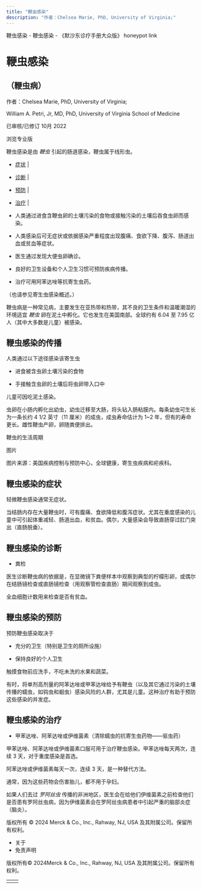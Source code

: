 ```yaml
---
title: "鞭虫感染"
description: "作者：Chelsea Marie, PhD, University of Virginia;"
---
```


﻿鞭虫感染 \- 鞭虫感染 \- 《默沙东诊疗手册大众版》 honeypot link

# 鞭虫感染

## （鞭虫病）

作者：Chelsea Marie, PhD, University of Virginia;

William A. Petri, Jr, MD, PhD, University of Virginia School of Medicine

已审核/已修订 10月 2022

浏览专业版

鞭虫感染是由 _鞭虫_ 引起的肠道感染，鞭虫属于线形虫。

- [症状](#症状_v787443_zh) \|
- [诊断](#诊断_v14459222_zh) \|
- [预防](#预防_v14459228_zh) \|
- [治疗](#治疗_v787447_zh) \|

- 人类通过进食含鞭虫卵的土壤污染的食物或接触污染的土壤后吞食虫卵而感染。

- 人类感染后可无症状或依据感染严重程度出现腹痛、食欲下降、腹泻、肠道出血或贫血等症状。

- 医生通过发现大便虫卵确诊。

- 良好的卫生设备和个人卫生习惯可预防疾病传播。

- 治疗可用阿苯达唑等抗寄生虫药。


（也请参见寄生虫感染概述。）

鞭虫病是一种常见病，主要发生在亚热带和热带，其不良的卫生条件和温暖潮湿的环境适宜 _鞭虫_ 卵在泥土中孵化。它也发生在美国南部。全球约有 6.04 至 7.95 亿人（其中大多数是儿童）被感染。

## 鞭虫感染的传播

人类通过以下途径感染该寄生虫

- 进食被含虫卵土壤污染的食物

- 手接触含虫卵的土壤后将虫卵带入口中


儿童可因吃泥土感染。

虫卵在小肠内孵化出幼虫，幼虫迁移至大肠，将头钻入肠粘膜内。每条幼虫可生长为一条长约 4 1/2 英寸（11 厘米）的成虫，成虫寿命估计为 1~2 年，但有的寿命更长。雌性鞭虫产卵，卵随粪便排出。

鞭虫的生活周期



图片

图片来源：美国疾病控制与预防中心，全球健康，寄生虫疾病和疟疾科。

## 鞭虫感染的症状

轻微鞭虫感染通常无症状。

当结肠内存在大量鞭虫时，可有腹痛、食欲降低和腹泻症状。尤其在重度感染的儿童中可引起体重减轻、肠道出血，和贫血。偶尔，大量感染会导致直肠穿过肛门突出（直肠脱垂）。

## 鞭虫感染的诊断

- 粪检


医生诊断鞭虫病的依据是，在显微镜下粪便样本中观察到典型的柠檬形卵，或偶尔在结肠镜检查或直肠镜检查（用观察管检查直肠）期间观察到成虫。

全血细胞计数用来检查是否有贫血。

## 鞭虫感染的预防

预防鞭虫感染取决于

- 充分的卫生（特别是卫生的厕所设施）

- 保持良好的个人卫生


触摸食物前应洗手，不吃未洗的水果和蔬菜。

有时，将单剂高剂量的阿苯达唑或甲苯达唑给予有鞭虫（以及其它通过污染的土壤传播的蠕虫，如钩虫和蛔虫）感染风险的人群，尤其是儿童。这种治疗有助于预防这些感染的并发症。

## 鞭虫感染的治疗

- 甲苯达唑、阿苯达唑或伊维菌素（清除蠕虫的抗寄生虫药物——驱虫药）


甲苯达唑、阿苯达唑或伊维菌素口服可用于治疗鞭虫感染。甲苯达唑每天两次，连续 3 天，对于重度感染是首选。

阿苯达唑或伊维菌素每天一次，连续 3 天，是一种替代方法。

通常，因为这些药物会伤害胎儿，都不用于孕妇。

如果人们去过 _罗阿丝虫_ 传播的非洲地区，医生会在给他们伊维菌素之前检查他们是否患有罗阿丝虫病，因为伊维菌素会在罗阿丝虫病患者中引起严重的脑部炎症（脑炎）。



版权所有 © 2024
Merck & Co., Inc., Rahway, NJ, USA 及其附属公司。保留所有权利。

- 关于
- 免责声明

版权所有© 2024Merck & Co., Inc., Rahway, NJ, USA 及其附属公司。保留所有权利。

|     |     |
| --- | --- |
|  |  |